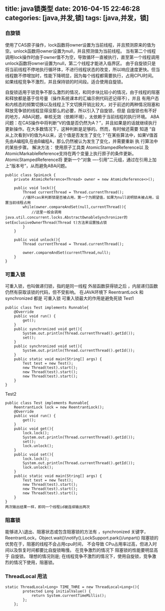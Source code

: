 title: java锁类型
date: 2016-04-15 22:46:28
categories: [java,并发,锁]
tags: [java,并发，锁]
---
### 自旋锁
使用了CAS原子操作，lock函数将owner设置为当前线程，并且预测原来的值为空。unlock函数将owner设置为null，并且预测值为当前线程。
当有第二个线程调用lock操作时由于owner值不为空，导致循环一直被执行，直至第一个线程调用unlock函数将owner设置为null，第二个线程才能进入临界区。
由于自旋锁只是将当前线程不停地执行循环体，不进行线程状态的改变，所以响应速度更快。但当线程数不停增加时，性能下降明显，因为每个线程都需要执行，占用CPU时间。如果线程竞争不激烈，并且保持锁的时间段。适合使用自旋锁。

自旋锁适用于锁竞争不那么激烈的情况，和同步块比较小的情况，由于线程的阻塞和释放都是基于信号量（操作系统课本的汇编示例代码还记得不），并且
有用户态和内核态的频繁切换以及线程上下文切换开销比较大，对于前述的两种情况阻塞和释放竞争锁的线程显得没那么的必要，所以引入了自旋锁，但是
自旋锁也有不好的地方，ABA问题，单核无效（依赖环境），太依赖于当前线程的执行环境。
ABA 问题：在CAS操作中将判断“V的值是否仍然为A？”，并且如果是的话就继续执行更新操作。在大多数情况下，这种判断是足够的。然而，有时候还需要
知道 “自从上次看到V的值为A以来，这个值是否发生了变化？”在某些算法中，如果V值首先由A编程B,在由B编程A，那么仍然被认为发生了变化，并需要重新
执 行算法中的某些步骤。
解决方法： 使用原子工具类 AtomicStampedReference以 及AtomicMarkableReference支持在两个变量上执行原子的条件更新。AtomicStampedReference将
更新一个“对象 —-引用”二元组，通过在引用上加上“版本号”，从而避免ABA问题。
```
public class SpinLock {
    private AtomicReference<Thread> owner = new AtomicReference<>();

    public void lock(){
        Thread currentThread = Thread.currentThread();
        //循环cas来判断锁是否被占用，第一个为期望值，如果为null说明锁未被占用，设置当前线程占用
        while(owner.compareAndSet(null,currentThread)){
            //这里一般会调用java.util.concurrent.locks.AbstractOwnableSynchronizer的setExclusiveOwnerThread(Thread t)方法来设置独占锁
        }
    }

    public void unlock(){
        Thread currentThread = Thread.currentThread();

        owner.compareAndSet(currentThread,null);
    }
}
```
### 可重入锁
可重入锁，也叫做递归锁，指的是同一线程 外层函数获得锁之后 ，内层递归函数仍然有获取该锁的代码，但不受影响。
在JAVA环境下 ReentrantLock 和synchronized 都是 可重入锁
可重入锁最大的作用是避免死锁
Test1
```
public class Test implements Runnable{
	@Override
	public void run() {
		get();
	}
	public synchronized void get(){
		System.out.println(Thread.currentThread().getId());
		set();
	}
	public synchronized void set(){
		System.out.println(Thread.currentThread().getId());
	}
	public static void main(String[] args) {
		Test test = new Test();
		new Thread(test).start();
		new Thread(test).start();
		new Thread(test).start();
	}
}
```
Test2
```
public class Test implements Runnable{
	ReentrantLock lock = new ReentrantLock();
	@Override
	public void run() {
		get();
	}
	public void get(){
		lock.lock();
		System.out.println(Thread.currentThread().getId());
		set();
		lock.unlock();
	}
	public void set(){
		lock.lock();
		System.out.println(Thread.currentThread().getId());
		lock.unlock();
	}
	public static void main(String[] args) {
		Test test = new Test();
		new Thread(test).start();
		new Thread(test).start();
		new Thread(test).start();
	}
}
两次输出结果一样，即同一个线程id被连续输出两次
```
### 阻塞锁
能够进入\退出、阻塞状态或包含阻塞锁的方法有 ，synchronized 关键字，ReentrantLock，Object.wait()\notify(),LockSupport.park()/unpart()
阻塞锁的优势在于，阻塞的线程不会占用cpu时间， 不会导致 CPu占用率过高，但进入时间以及恢复时间都要比自旋锁略慢。
在竞争激烈的情况下 阻塞锁的性能要明显高于 自旋锁。
理想的情况则是; 在线程竞争不激烈的情况下，使用自旋锁，竞争激烈的情况下使用，阻塞锁。

### ThreadLocal 用法
```
static ThreadLocal<Long> TIME_THRE = new ThreadLocal<Long>(){
		protected Long initialValue() {
			return System.currentTimeMillis();
		};
	};
```




